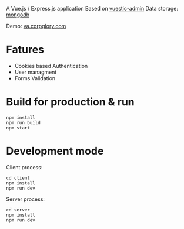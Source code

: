 A Vue.js / Express.js application
Based on [vuestic-admin](http://github.com/epicmaxco/vuestic-admin)
Data storage: [mongodb](http://www.mongodb.com/)

Demo: [va.corpglory.com](http://va.corpglory.com/)

# Fatures

* Cookies based Authentication
* User managment
* Forms Validation

# Build for production & run

```
npm install
npm run build
npm start
```

# Development mode

Client process:

```
cd client
npm install
npm run dev
```

Server process:
```
cd server
npm install
npm run dev
```

